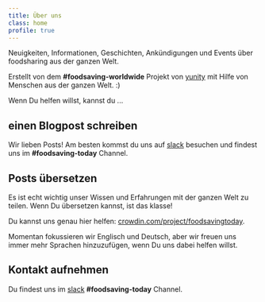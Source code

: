 ```yaml
---
title: Über uns
class: home
profile: true
---
```


Neuigkeiten, Informationen, Geschichten, Ankündigungen und Events über foodsharing aus der ganzen Welt.

Erstellt von dem **#foodsaving-worldwide** Projekt von [yunity](https://yunity.org) mit Hilfe von Menschen aus der ganzen Welt. :)

Wenn Du helfen willst, kannst du ...

## einen Blogpost schreiben

Wir lieben Posts! Am besten kommst du uns auf [slack](http://slackin.yunity.org/) besuchen und findest uns im **#foodsaving-today** Channel.

## Posts übersetzen

Es ist echt wichtig unser Wissen und Erfahrungen mit der ganzen Welt zu teilen. Wenn Du übersetzen kannst, ist das klasse!

Du kannst uns genau hier helfen: [crowdin.com/project/foodsavingtoday](https://crowdin.com/project/foodsavingtoday).

Momentan fokussieren wir Englisch und Deutsch, aber wir freuen uns immer mehr Sprachen hinzuzufügen, wenn Du uns dabei helfen willst.

## Kontakt aufnehmen

Du findest uns im [slack](http://slackin.yunity.org/) **#foodsaving-today** Channel.